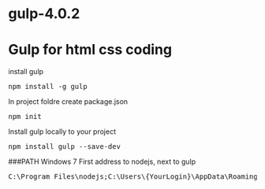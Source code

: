 # gulp-4.0.2

# Gulp for html css coding 

install gulp
<pre>npm install -g gulp</pre>
In project foldre create package.json
<pre>npm init</pre>
Install gulp locally to your project
<pre>npm install gulp --save-dev</pre>
<!--###Creating a Basic less/Sass Compilation Tool
<pre>npm install gulp-less --save-dev</pre>
###Gulp concat css
<pre>npm install --save-dev gulp-concat-css</pre>
###gulp-notify
<pre>npm install --save-dev gulp-notify</pre>
###gulp-autoprefixer
<pre>npm install --save-dev gulp-autoprefixer</pre>
###Optimize Images
<pre>npm install gulp-imagemin --sav-dev</pre>
###gulp.spritesmith  (more inf. <a href="https://www.npmjs.com/package/gulp.spritesmith">hear</a>)
<pre>--save-dev gulp.spritesmith</pre>
###gulp-livereload
<pre>npm install --save-dev gulp-livereload</pre>
###gulp-connect
<pre>npm install --save-dev gulp-connect</pre>
###gulp-plumber
<pre>npm install --save-dev gulp-plumber</pre>
###gulp-minify-css
<pre>--save-dev gulp-minify-css</pre>
###gulp-rename
<pre>--save-dev gulp-rename</pre>
### Install all plugins
<pre>npm install --save-dev gulp-sass gulp-autopref
ixer gulp-concat-css gulp-imagemin gulp-notify gulp-livereload gulp-connect gulp
-plumber gulp-minify-css gulp-rename gulp.spritesmith bourbon</pre>
And add gulpfile.js with setings-->

###PATH
Windows 7
First address to nodejs, next to gulp
<pre>C:\Program Files\nodejs;C:\Users\{YourLogin}\AppData\Roaming\npm</pre>
